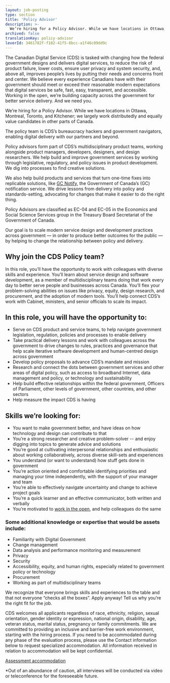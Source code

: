 ```yaml
---
layout: job-posting
type: section
title: 'Policy Advisor'
description: >-
  We’re hiring for a Policy Advisor. While we have locations in Ottawa, Montreal, Toronto, and Kitchener; we largely work distributedly and equally value candidates in other parts of Canada.
archived: false
translationKey: policy-advisor
leverId: 3461782f-f182-41f5-8bcc-a1f46c09dd9c
---
```


The Canadian Digital Service (CDS) is tasked with changing how the federal government designs and delivers digital services, to reduce the risk of product failure, lower costs, ensure user privacy and system security, and, above all, improves people’s lives by putting their needs and concerns front and center. We believe every experience Canadians have with their government should meet or exceed their reasonable modern expectations that digital services be safe, fast, easy, transparent, and accessible. Working in the open, we’re building capacity across the government for better service delivery. And we need you.

We’re hiring for a Policy Advisor. While we have locations in Ottawa, Montreal, Toronto, and Kitchener; we largely work distributedly and equally value candidates in other parts of Canada.

The policy team is CDS’s bureaucracy hackers and government navigators, enabling digital delivery with our partners and beyond. 

Policy advisors form part of CDS’s multidisciplinary product teams, working alongside product managers, developers, designers, and design researchers. We help build and improve government services by working through legislative, regulatory, and policy issues in product development. We dig into processes to find creative solutions. 

We also help build products and services that turn one-time fixes into replicable solutions, like [GC Notify](https://notification.canada.ca), the Government of Canada’s (GC) notification service. We drive lessons from delivery into policy and standards-setting, advocating for changes that make it easier to do the right thing. 

Policy Advisors are classified as EC-04 and EC-05 in the Economics and Social Science Services group in the Treasury Board Secretariat of the Government of Canada.

Our goal is to scale modern service design and development practices across government — in order to produce better outcomes for the public — by helping to change the relationship between policy and delivery. 

## Why join the CDS Policy team? 

In this role, you’ll have the opportunity to work with colleagues with diverse skills and experience. You’ll learn about service design and software development, as a member of multidisciplinary teams doing that work every day to better serve people and businesses across Canada. You’ll flex your problem-solving abilities on issues like privacy, equity, design research, and procurement, and the adoption of modern tools. You’ll help connect  CDS’s work with Cabinet, ministers, and senior officials to scale its impact. 
 
## In this role, you will have the opportunity to:

- Serve on CDS product and service teams, to help navigate government legislation, regulation, policies and processes to enable delivery
- Take practical delivery lessons and work with colleagues across the government to drive changes to rules, practices and governance that help scale iterative software development and human-centred design across government
- Develop policy proposals to advance CDS’s mandate and mission  
- Research and connect the dots between government services and other areas of digital policy, such as access to broadband Internet, data management and policy, or technology and sustainability
- Help build effective relationships within the federal government, Officers of Parliament, other levels of government, other countries, and other sectors
- Help measure the impact CDS is having
 
## Skills we’re looking for:

- You want to make government better, and have ideas on how technology and design can contribute to that
- You’re a strong researcher and creative problem-solver -- and enjoy digging into topics to generate advice and solutions
- You’re good at cultivating interpersonal relationships and enthusiastic about working collaboratively, across diverse skill-sets and experiences 
- You understand (or want to understand) how stuff gets done in government
- You’re action oriented and comfortable identifying priorities and managing your time independently, with the support of your manager and team
- You’re able to effectively navigate uncertainty and change to achieve project goals
- You’re a quick learner and an effective communicator, both written and verbally 
- You’re motivated to [work in the open](https://digital.canada.ca/2020/02/24/why-open-source-matters/), and help colleagues do the same

### Some additional knowledge or expertise that would be assets include: 

- Familiarity with Digital Government
- Change management 
- Data analysis and performance monitoring and measurement
- Privacy
- Security
- Accessibility, equity, and human rights, especially related to government policy or technology
- Procurement
- Working as part of multidisciplinary teams

We recognize that everyone brings skills and experiences to the table and that not everyone “checks all the boxes”. Apply anyway! Tell us why you’re the right fit for the job.

CDS welcomes all applicants regardless of race, ethnicity, religion, sexual orientation, gender identity or expression, national origin, disability, age, veteran status, marital status, pregnancy or family commitments. We are committed to providing an inclusive and barrier-free work environment, starting with the hiring process. If you need to be accommodated during any phase of the evaluation process, please use the Contact information below to request specialized accommodation. All information received in relation to accommodation will be kept confidential.

[Assessment accommodation](https://www.canada.ca/en/public-service-commission/services/assessment-accommodation-page.html)

*Out of an abundance of caution, all interviews will be conducted via video or teleconference for the foreseeable future.

